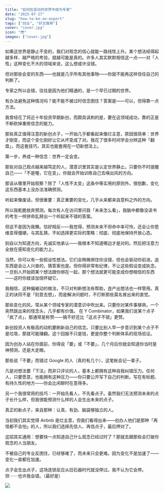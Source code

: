 ```yaml
---
title: "如何在变动的世界中成为专家"
date: "2025-07-27"
slug: "how-to-be-an-expert"
tags: ["创业", "好文推荐"]
cover: "cover.jpg"
icon: "😎"
images: ["cover.jpg"]
---
```

如果这世界是静止不变的，我们对观念的信心就能一路线性上升。某个想法经得起越多样、越严格的考验，就越可能是真的。许多人其实默默相信这一点——对「人性」这种变化不大的领域来说，这么想或许没错。



但对那些会变的东西——也就是几乎所有其他事物——你就不能再这样信任自己的判断了。



专家之所以会错，往往是因为他们精通的，是一个早已过期的世界。



有办法避免这种情况吗？能不能不被过时信念困住？答案是——可以，但得靠一点方法。



我曾经花了将近十年投资早期新创，而颇具讽刺的是，要在这领域成功，靠的正是不断砍掉重练信念的能力。



那些真正值得注意的新创点子，一开始几乎都看起来像烂主意，原因很简单：世界才刚变，而这个变化刚好让它从坏变成了对。我花了很多时间学会分辨这种「翻盘」，而这套技巧，其实也能套用在一切新想法上。



第一步，养成一种信念：世界一定会变。



那些对自己观点越来越笃定的人，潜意识里其实是认定世界静止。只要你不时提醒自己——「不是喔，它在变」，你就会开始训练自己去嗅出风的方向。



那该从哪里开始观察？除了「人性不太变」这条中等实用的原则外，很抱歉，变化这东西基本上没办法准确预测。



听起来像废话，但很重要：真正重要的变化，几乎从来都来自意料之外的方向。



所以我乾脆放弃预测。每次有人在访问里问我「未来怎么看」，我脑中都像没读书的考生一样拼命乱掰出一个听起来不错的答案。



但这不是因为我懒。恰好相反——我觉得，预测未来不但命中率可怜，还会让你思维变得僵硬。与其乱猜，不如选择更实际的策略：彻底、彻底地保持开放心态。



别自以为知道方向，先诚实地承认——我根本不知道哪边才是对的。然后把注意力全放在感知变化的能力上。



当然，你可以有一些假设性想法。它们会稍微绑住你没错，但也会驱动你前进。追东西是会让人兴奋的，猜答案也是。但你得非常有纪律，不让这些假设变成执念。
一旦别人开始把某个想法跟你绑在一起，那个想法就更可能变成你想相信的东西——这时你就该加倍怀疑它。



我相信，这种偏被动的做法，不只对判断想法有帮助，连产出想法也一样管用。真正的诀窍不是「刻意去想」，而是解决问题时，不打断那些莫名冒出来的直觉。



那些变化的风，常从某个领域专家的潜意识中吹出来。只要你对某件事够熟，一个突然跳出来的怪念头，几乎都有价值。
在 Y Combinator，如果我们说某个点子「疯了点」，那通常是称赞——搞不好还比「这点子不错」更赞。



新创投资人有极高的动机要刷新自己的信念。只要比别人早一步意识到某个点子不是垃圾，那就可能赚翻。这个回报不只是钱，更是你整个判断体系的现场验证。



因为创办人站在你面前，你得说「要」或「不要」，几个月后你就会知道你当时是神预测，还是大走眼。



那些说「不要」而错过 Google 的人（真的有几个），这笔帐会记一辈子。



凡是对想法要「下注」而非只评论的人，基本上都拥有这种自我纠错压力。任何人，只要愿意，也能拥有这种压力——你只要公开写下自己的判断。写在有标题、有持久性的地方——你会比闲聊时在意得多。



另一个我很常用的技巧：一开始先看人，不先看点子。虽然我们无法预测未来的点子长什么样，但我很能预测什么样的人会生出未来的点子。



真正的新点子，来自那种：认真、有劲、脑袋够独立的人。



当初我们其实觉得 Airbnb 是烂主意，但我们看得出来——创办人他们是那种「再怪都不会怕」的人，所以我们选择先信人、再信点子，最后押对了。



这招其实通用：想要快一点知道自己什么观念已经过时了？那就去跟那些会打破你观念的人当朋友。



不被自己的专业反困住，已经够难了，而未来只会更难。因为变化不是加速了——变化一直都在加速。



点子会生出点子，这场连锁反应从旧石器时代就没停过。我不认为它会停。
但⋯⋯也许我会错。（最好是）




![](https://prod-files-secure.s3.us-west-2.amazonaws.com/112d0858-5090-4d34-a606-b75eb8d65fd2/46476355-9cf3-4e99-9b7a-3531bc426380/1000202064.png?X-Amz-Algorithm=AWS4-HMAC-SHA256&X-Amz-Content-Sha256=UNSIGNED-PAYLOAD&X-Amz-Credential=ASIAZI2LB466QXCJ3DGC%2F20250729%2Fus-west-2%2Fs3%2Faws4_request&X-Amz-Date=20250729T213419Z&X-Amz-Expires=3600&X-Amz-Security-Token=IQoJb3JpZ2luX2VjEIX%2F%2F%2F%2F%2F%2F%2F%2F%2F%2FwEaCXVzLXdlc3QtMiJGMEQCIGos9ewOhMbVXSKMzPmtJHb8t3YuLoIdJCZHpEBS4CqVAiA5vTbje2kM%2BUFNnN4f2sUbUDV20JpiQN6zCC1LMhttYiqIBAiu%2F%2F%2F%2F%2F%2F%2F%2F%2F%2F8BEAAaDDYzNzQyMzE4MzgwNSIM6uYgsN3ydZ4hwCWrKtwDUp3OihTaEaeuVQq9kvpSs8t49abUT%2Fp99nPgD46I6Zf2YYIf0FVc0FfeGxtngQakX6LSQaoifitTSxlui2m3fsK8eGK5EZhrz3fT%2F18obTVLnXM9Ju1RzbuqzSw4B47b%2FeW04ul4ILY4bLRxLdEmPcjXJN6ZuzYLdIQ1u0%2BWhfBnS6IEtiihCAMcE9W1ioYydgjx0hnJg0Mek5SkmARJ2nLIXsamUveAeZsmEk5BvKUX%2BpZFxnYVFcJPyiZJcSC%2B18vxobJbI%2FqdHI4Ldz8IPB8LS7p9IjMclaEN2Awks3IHI7w3Z96CwepIg84sC3%2B8oCqEbEJe9y2BRVGT203b61uytHgRJ%2BqYu1o25AErPpGGTvWdQXbOfgB5x89mY9ycfx3K6WcENsTBjwnNCKIhg3KjcCCdfAA4fwu%2B4zZHnVX%2FjIgo9B%2BDL7cMNEv8q8TWMneNxwhPWi%2BFY43s0PSH4Wb%2B3UrzSSJLBC02Vwh618z1kQkd%2BxsJ%2FCH2lFs89KgFprCnKZuaCeYbSDGORh4o2K2QetUEo%2FNNrrUPy73RNsoz3BWzAvOnO313F%2BzSxNELzXqyEUJN%2B%2F8tRVcvF2JLup4pUP0d2cR6dZzrEj98Vwh52%2FRx7ZV%2FohCT6I8wnO2kxAY6pgGyxjx79ite5MEoGo%2FUDs77MmMcLdycYm8D6lPP0hG9oTahEeEtm7wIyKOmxbuZsn3ztckPFSV6txd2T0o3ZPiWa4d8DrLkzTjzJNwhjYF5Qn5WNI4c32tztt0t8y42Cmnh%2FTkm72bHq6tuYnWLqi%2Flk7VOtrqr%2Fas63thj8xgq2XzBebq8WUvQabad00RvugjQ6zJXCNkkvOYVMtCwodD4x6FpHWiP&X-Amz-Signature=8f931240de8bd4e7f0fc791b6011235ecc13e7a28c4f3a589fdc2cbf3d46c41d&X-Amz-SignedHeaders=host&x-amz-checksum-mode=ENABLED&x-id=GetObject)

